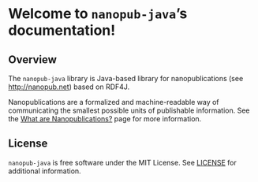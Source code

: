 # Welcome to `nanopub-java`’s documentation!

## Overview

The `nanopub-java` library is Java-based library for nanopublications (see http://nanopub.net) based on RDF4J.

Nanopublications are a formalized and machine-readable way of communicating the smallest possible units of publishable
information. See the [What are Nanopublications?](getting-started/what-are-nanopubs.md) page for more information.

## License

`nanopub-java` is free software under the MIT License.
See [LICENSE](https://github.com/Nanopublication/nanopub-java/blob/master/LICENSE.txt) for additional information.